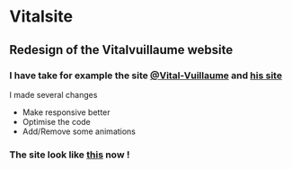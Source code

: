 # Vitalsite
## Redesign of the Vitalvuillaume website
### I have take for example the site [@Vital-Vuillaume](https://github.com/Vital-Vuillaume) and [his site](rmbi.ch/vital)

I made several changes

* Make responsive better
* Optimise the code
* Add/Remove some animations

### The site look like [this](rmbi.ch/aster/refonte) now ! 

